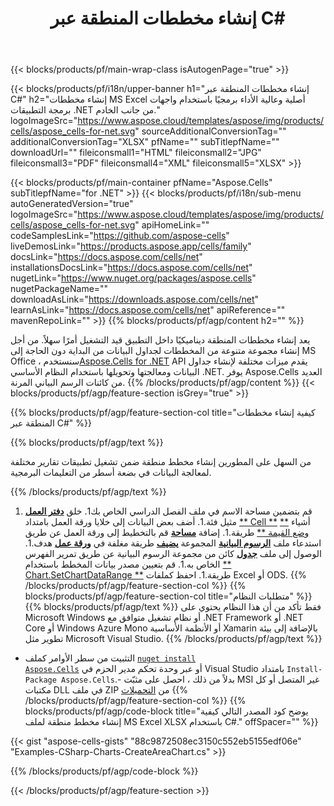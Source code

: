 ﻿---
title: إنشاء مخططات المنطقة عبر C#
url: /ar/net/create-area-chart/
description: C# نموذج كود لإنشاء مخططات منطقة في Excel باستخدام .NET Library. استخدم هذا الرمز لإنشاء مخطط مساحي لـ MS Excel داخل VB .NET أو Asp .NET أو أي تطبيق قائم على .NET.
---
{{< blocks/products/pf/main-wrap-class isAutogenPage="true" >}}

{{< blocks/products/pf/i18n/upper-banner h1="إنشاء مخططات المنطقة عبر C#" h2="إنشاء مخططات MS Excel أصلية وعالية الأداء برمجيًا باستخدام واجهات برمجة التطبيقات .NET من جانب الخادم." logoImageSrc="https://www.aspose.cloud/templates/aspose/img/products/cells/aspose_cells-for-net.svg" sourceAdditionalConversionTag="" additionalConversionTag="XLSX" pfName="" subTitlepfName="" downloadUrl="" fileiconsmall1="HTML" fileiconsmall2="JPG" fileiconsmall3="PDF" fileiconsmall4="XML" fileiconsmall5="XLSX" >}}

{{< blocks/products/pf/main-container pfName="Aspose.Cells" subTitlepfName="for .NET" >}}
{{< blocks/products/pf/i18n/sub-menu autoGeneratedVersion="true" logoImageSrc="https://www.aspose.cloud/templates/aspose/img/products/cells/aspose_cells-for-net.svg" apiHomeLink="" codeSamplesLink="https://github.com/aspose-cells" liveDemosLink="https://products.aspose.app/cells/family" docsLink="https://docs.aspose.com/cells/net" installationsDocsLink="https://docs.aspose.com/cells/net" nugetLink="https://www.nuget.org/packages/aspose.cells" nugetPackageName="" downloadAsLink="https://downloads.aspose.com/cells/net" learnAsLink="https://docs.aspose.com/cells/net" apiReference="" mavenRepoLink="" >}}
{{% blocks/products/pf/agp/content h2="" %}}

يعد إنشاء مخططات المنطقة ديناميكيًا داخل التطبيق قيد التشغيل أمرًا سهلاً. من أجل إنشاء مجموعة متنوعة من المخططات لجداول البيانات من البداية دون الحاجة إلى MS Office ، سنستخدم[Aspose.Cells for .NET](https://products.aspose.com/cells/net)  API يقدم ميزات مختلفة لإنشاء جداول البيانات ومعالجتها وتحويلها باستخدام النظام الأساسي .NET. يوفر Aspose.Cells العديد من كائنات الرسم البياني المرنة.
{{% /blocks/products/pf/agp/content %}}
{{< blocks/products/pf/agp/feature-section isGrey="true" >}}

{{% blocks/products/pf/agp/feature-section-col title="كيفية إنشاء مخططات المنطقة عبر C#" %}}

{{% blocks/products/pf/agp/text %}}

من السهل على المطورين إنشاء مخطط منطقة ضمن تشغيل تطبيقات تقارير مختلفة لمعالجة البيانات في بضعة أسطر من التعليمات البرمجية.

{{% /blocks/products/pf/agp/text %}}

1. قم بتضمين مساحة الاسم في ملف الفصل الدراسي الخاص بك1. خلق [**دفتر العمل**](https://reference.aspose.com/cells/net/aspose.cells/workbook) مثيل فئة.1. أضف بعض البيانات إلى خلايا ورقة العمل بامتداد [** Cell **](https://reference.aspose.com/cells/net/aspose.cells/cell) أشياء [** وضع القيمة **](https://reference.aspose.com/cells/net/aspose.cells/cell/methods/putvalue/index) طريقة.1. إضافة [**مساحة**](https://reference.aspose.com/cells/net/aspose.cells.charts/charttype) قم بالتخطيط إلى ورقة العمل عن طريق استدعاء ملف [**الرسوم البيانية**](https://reference.aspose.com/cells/net/aspose.cells.charts/chartcollection) المجموعة [**يضيف**](https://reference.aspose.com/cells/net/aspose.cells.charts/chartcollection/methods/add) طريقة مغلفة في [**ورقة عمل**](https://reference.aspose.com/cells/net/aspose.cells/worksheet) هدف.1. الوصول إلى ملف [**جدول**](https://reference.aspose.com/cells/net/aspose.cells.charts/chart) كائن من مجموعة الرسوم البيانية عن طريق تمرير الفهرس الخاص به.1. قم بتعيين مصدر بيانات المخطط باستخدام [** Chart.SetChartDataRange **](https://https://reference.aspose.com/cells/net/aspose.cells.charts/chart/methods/setchartdatarange) طريقة.1. احفظ كملفات Excel أو ODS.
{{% /blocks/products/pf/agp/feature-section-col %}}
{{% blocks/products/pf/agp/feature-section-col title="متطلبات النظام" %}}
{{% blocks/products/pf/agp/text %}}
فقط تأكد من أن هذا النظام يحتوي على Microsoft Windows أو نظام تشغيل متوافق مع .NET Framework أو .NET Core أو Windows Azure Mono أو الأنظمة الأساسية Xamarin بالإضافة إلى بيئة تطوير مثل Microsoft Visual Studio.
{{% /blocks/products/pf/agp/text %}}
- التثبيت من سطر الأوامر كملف <code><a href="https://downloads.aspose.com/cells/net">nuget install Aspose.Cells</a></code> أو عبر وحدة تحكم مدير الحزم في Visual Studio بامتداد <code>Install-Package Aspose.Cells</code>.- بدلاً من ذلك ، احصل على مثبّت MSI غير المتصل أو كل مكتبات DLL في ملف ZIP من <a href="https://downloads.aspose.com/cells/net">التحميلات</a>
{{% /blocks/products/pf/agp/feature-section-col %}}
{{% blocks/products/pf/agp/code-block title="يوضح كود المصدر التالي كيفية إنشاء مخطط منطقة لملف MS Excel XLSX باستخدام C#." offSpacer="" %}}

{{< gist "aspose-cells-gists" "88c9872508ec3150c552eb5155edf06e" "Examples-CSharp-Charts-CreateAreaChart.cs" >}}

{{% /blocks/products/pf/agp/code-block %}}

{{< /blocks/products/pf/agp/feature-section >}}

<!-- aboutfile Starts -->